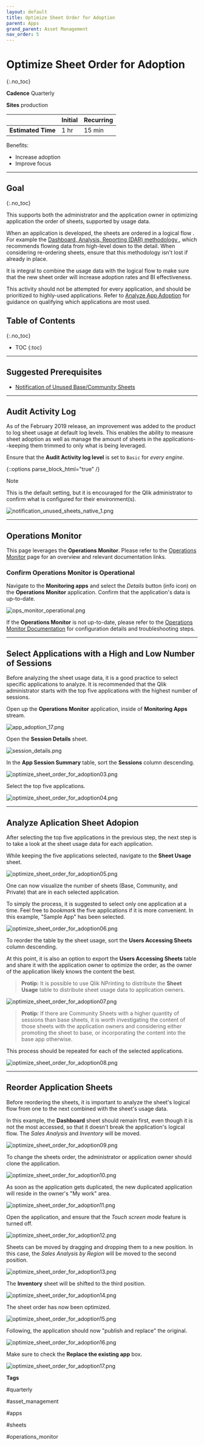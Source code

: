 ```yaml
---
layout: default
title: Optimize Sheet Order for Adoption
parent: Apps
grand_parent: Asset Management
nav_order: 5
---
```


# Optimize Sheet Order for Adoption
{:.no_toc}

**Cadence** <span class="label cadence">Quarterly</span>

**Sites** <span class="label prod">production</span>

|                                  		                    | Initial | Recurring |
|---------------------------------------------------------|---------|-----------|
| <i class="far fa-clock fa-sm"></i> **Estimated Time**   | 1 hr    | 15 min    |

Benefits:

  - Increase adoption
  - Improve focus
  
-------------------------

## Goal
{:.no_toc}

This supports both the administrator and the application owner in optimizing application the order of sheets, supported by usage data. 

When an application is developed, the sheets are ordered in a logical flow . For example the [Dashboard, Analysis, Reporting (DAR) methodology ](https://community.qlik.com/t5/Qlik-Design-Blog/DAR-methodology/ba-p/1466733), which recommends flowing data from high-level down to the detail. When considering re-ordering sheets, ensure that this methodology isn't lost if already in place.

It is integral to combine the usage data with the logical flow to make sure that the new sheet order will increase adoption rates and BI effectiveness.

This activity should not be attempted for every application, and should be prioritized to highly-used applications. Refer to [Analyze App Adoption](analyze_app_adoption.md) for guidance on qualifying which applications are  most used.

## Table of Contents
{:.no_toc}

* TOC
{:toc}

-------------------------

## Suggested Prerequisites

- [Notification of Unused Base/Community Sheets](notification_unused_sheets.md)

-------------------------

## Audit Activity Log

As of the February 2019 release, an improvement was added to the product to log sheet usage at default log levels. This enables the ability to measure sheet adoption as well as manage the amount of sheets in the applications--keeping them trimmed to only what is being leveraged.

Ensure that the **Audit Activity log level** is set to `Basic` for _every engine_.

{::options parse_block_html="true" /}
<div class="card">
<div class="card-header">
<i class="fas fa-exclamation-circle fa-sm"></i> Note
</div>
<div class="card-body">
<p>This is the default setting, but it is encouraged for the Qlik administrator to confirm what is configured for their environment(s).</p>
</div>
</div>

![notification_unused_sheets_native_1.png](images/notification_unused_sheets_native_1.png)

-------------------------

## Operations Monitor

This page leverages the **Operations Monitor**. Please refer to the [Operations Monitor](../../tooling/operations_monitor.md) page for an overview and relevant documentation links.

### Confirm Operations Monitor is Operational

Navigate to the **Monitoring apps** and select the _Details_ button (info icon) on the **Operations Monitor** application. Confirm that the application's data is up-to-date.

![ops_monitor_operational.png](images/ops_monitor_operational.png)

If the **Operations Monitor** is not up-to-date, please refer to the [Operations Monitor Documentation](../../tooling/operations_monitor.md#documentation) for configuration details and troubleshooting steps.

-------------------------

## Select Applications with a High and Low Number of Sessions

Before analyzing the sheet usage data, it is a good practice to select specific applications to analyze. It is recommended that the Qlik administrator starts with the top five applications with the highest number of sessions.

Open up the **Operations Monitor** application, inside of **Monitoring Apps** stream.

![app_adoption_17.png](images/app_adoption_17.png)

Open the **Session Details** sheet.

![session_details.png](images/session_details.png)

In the **App Session Summary** table, sort the **Sessions** column descending.

![optimize_sheet_order_for_adoption03.png](images/optimize_sheet_order_for_adoption03.png)

Select the top five applications.

![optimize_sheet_order_for_adoption04.png](images/optimize_sheet_order_for_adoption04.png)

-----------------------

## Analyze Aplication Sheet Adopion

After selecting the top five applications in the previous step, the next step is to take a look at the sheet usage data for each application.

While keeping the five applications selected, navigate to the **Sheet Usage** sheet.

![optimize_sheet_order_for_adoption05.png](images/optimize_sheet_order_for_adoption05.png)

One can now visualize the number of sheets (Base, Community, and Private) that are in each selected application.

To simply the process, it is suggested to select only one application at a time. Feel free to _bookmark_ the five applications if it is more convenient. In this example, "Sample App" has been selected.

![optimize_sheet_order_for_adoption06.png](images/optimize_sheet_order_for_adoption06.png)

To reorder the table by the sheet usage, sort the **Users Accessing Sheets** column descending.

At this point, it is also an option to export the **Users Accessing Sheets** table and share it with the application owner to optimize the order, as the owner of the application likely knows the content the best.

> **Protip:**
> It is possible to use Qlik NPrinting to distribute the **Sheet Usage** table to distribute sheet usage data to application owners.

![optimize_sheet_order_for_adoption07.png](images/optimize_sheet_order_for_adoption07.png)

> **Protip:**
> If there are Community Sheets with a higher quantity of sessions than base sheets, it is worth investigating the content of those sheets with the application owners and considering either promoting the sheet to base, or incorporating the content into the base app otherwise.

This process should be repeated for each of the selected applications.

![optimize_sheet_order_for_adoption08.png](images/optimize_sheet_order_for_adoption08.png)


-------------------------

## Reorder Application Sheets

Before reordering the sheets, it is important to analyze the sheet's logical flow from one to the next combined with the sheet's usage data.

In this example, the **Dashboard** sheet should remain first, even though it is not the most accessed, so that it doesn't break the application's logical flow. The _Sales Analysis_ and _Inventory_ will be moved.


![optimize_sheet_order_for_adoption09.png](images/optimize_sheet_order_for_adoption09.png)

To change the sheets order, the administrator or application owner should clone the application.

![optimize_sheet_order_for_adoption10.png](images/optimize_sheet_order_for_adoption10.png)

As soon as the application gets duplicated, the new duplicated application will reside in the owner's "My work" area.

![optimize_sheet_order_for_adoption11.png](images/optimize_sheet_order_for_adoption11.png)

Open the application, and ensure that the _Touch screen mode_ feature is turned off.

![optimize_sheet_order_for_adoption12.png](images/optimize_sheet_order_for_adoption12.png)

Sheets can be moved by dragging and dropping them to a new position. In this case, the _Sales Analysis by Region_ will be moved to the second position.

![optimize_sheet_order_for_adoption13.png](images/optimize_sheet_order_for_adoption13.png)

The **Inventory** sheet will be shifted to the third position.

![optimize_sheet_order_for_adoption14.png](images/optimize_sheet_order_for_adoption14.png)

The sheet order has now been optimized.

![optimize_sheet_order_for_adoption15.png](images/optimize_sheet_order_for_adoption15.png)

Following, the application should now "publish and replace" the original.

![optimize_sheet_order_for_adoption16.png](images/optimize_sheet_order_for_adoption16.png)

Make sure to check the **Replace the existing app** box.

![optimize_sheet_order_for_adoption17.png](images/optimize_sheet_order_for_adoption17.png)

**Tags**

#quarterly

#asset_management

#apps

#sheets

#operations_monitor

&nbsp;
